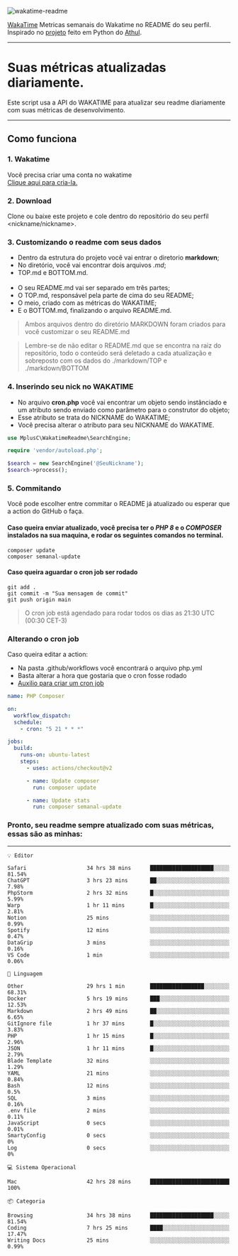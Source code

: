 ![wakatime-readme](https://socialify.git.ci/bymatheus/wakatime-readme/image?description=1&descriptionEditable=M%C3%A9tricas%20semanais%20do%20Wakatime%20no%20seu%20README%20de%20perfil.&font=KoHo&forks=1&language=1&owner=1&pattern=Signal&stargazers=1&theme=Dark)

[WakaTime](https://wakatime.com) Metricas semanais do Wakatime no README do seu perfil. <br>
Inspirado no [projeto](https://github.com/athul/waka-readme) feito em Python do [Athul](https://github.com/athul).
___

# Suas métricas atualizadas diariamente.
Este script usa a API do WAKATIME para atualizar seu readme diariamente com suas métricas de desenvolvimento.

___

## Como funciona

### 1. Wakatime
Você precisa criar uma conta no wakatime <br>
[Clique aqui para cria-la.](https://wakatime.com) 

### 2. Download
Clone ou baixe este projeto e cole dentro do repositório do seu perfil <nickname/nickname>.

### 3. Customizando o readme com seus dados
- Dentro da estrutura do projeto você vai entrar o diretorio **markdown**;  
- No diretório, você vai encontrar dois arquivos *.md*;
- TOP.md e BOTTOM.md.
<br><br>
- O seu README.md vai ser separado em três partes; 
- O TOP.md, responsável pela parte de cima do seu README;
- O meio, criado com as métricas do WAKATIME;
- E o BOTTOM.md, finalizando o arquivo README.md.<br>

> Ambos arquivos dentro do diretório MARKDOWN foram criados para você customizar o seu README.md

> Lembre-se de não editar o README.md que se encontra na raiz do repositório, todo o conteúdo será deletado a cada atualização e sobreposto com os dados do ./markdown/TOP e ./markdown/BOTTOM

### 4. Inserindo seu nick no WAKATIME
- No arquivo **cron.php** você vai encontrar um objeto sendo instânciado e um atributo sendo enviado como parâmetro para o construtor do objeto;
- Esse atributo se trata do NICKNAME do WAKATIME;
- Você precisa alterar o atributo para seu NICKNAME do WAKATIME.

```php
use MplusC\WakatimeReadme\SearchEngine;

require 'vendor/autoload.php';

$search = new SearchEngine('@SeuNickname');
$search->process();
```

### 5. Commitando
Você pode escolher entre commitar o README já atualizado ou esperar que a action do GitHub o faça. <br>

#### Caso queira enviar atualizado, você precisa ter o *PHP 8* e o *COMPOSER* instalados na sua maquina, e rodar os seguintes comandos no terminal.
```composer
composer update
composer semanal-update 
```

#### Caso queira aguardar o cron job ser rodado 
```git 
git add .
git commit -m "Sua mensagem de commit"
git push origin main
```

>O cron job está agendado para rodar todos os dias as 21:30 UTC (00:30 CET-3) 

### Alterando o cron job
Caso queira editar a action:

- Na pasta .github/workflows você encontrará o arquivo php.yml
- Basta alterar a hora que gostaria que o cron fosse rodado
- [Auxilio para criar um cron job](https://crontab.guru)

```yml
name: PHP Composer

on:
  workflow_dispatch:
  schedule:
    - cron: "5 21 * * *"

jobs:
  build:
    runs-on: ubuntu-latest
    steps:
      - uses: actions/checkout@v2

      - name: Update composer
        run: composer update

      - name: Update stats
        run: composer semanal-update
```

### Pronto, seu readme sempre atualizado com suas métricas, essas são as minhas:

___
```text
💡 Editor

Safari                   34 hrs 38 mins      ████████████████████░░░░░     81.54%
ChatGPT                  3 hrs 23 mins       ██░░░░░░░░░░░░░░░░░░░░░░░      7.98%
PhpStorm                 2 hrs 32 mins       █░░░░░░░░░░░░░░░░░░░░░░░░      5.99%
Warp                     1 hr 11 mins        █░░░░░░░░░░░░░░░░░░░░░░░░      2.81%
Notion                   25 mins             ░░░░░░░░░░░░░░░░░░░░░░░░░      0.99%
Spotify                  12 mins             ░░░░░░░░░░░░░░░░░░░░░░░░░      0.47%
DataGrip                 3 mins              ░░░░░░░░░░░░░░░░░░░░░░░░░      0.16%
VS Code                  1 min               ░░░░░░░░░░░░░░░░░░░░░░░░░      0.06%
```
```text
💬 Linguagem

Other                    29 hrs 1 min        █████████████████░░░░░░░░     68.31%
Docker                   5 hrs 19 mins       ███░░░░░░░░░░░░░░░░░░░░░░     12.53%
Markdown                 2 hrs 49 mins       ██░░░░░░░░░░░░░░░░░░░░░░░      6.65%
GitIgnore file           1 hr 37 mins        █░░░░░░░░░░░░░░░░░░░░░░░░      3.83%
PHP                      1 hr 15 mins        █░░░░░░░░░░░░░░░░░░░░░░░░      2.96%
JSON                     1 hr 11 mins        █░░░░░░░░░░░░░░░░░░░░░░░░      2.79%
Blade Template           32 mins             ░░░░░░░░░░░░░░░░░░░░░░░░░      1.29%
YAML                     21 mins             ░░░░░░░░░░░░░░░░░░░░░░░░░      0.84%
Bash                     12 mins             ░░░░░░░░░░░░░░░░░░░░░░░░░       0.5%
SQL                      3 mins              ░░░░░░░░░░░░░░░░░░░░░░░░░      0.16%
.env file                2 mins              ░░░░░░░░░░░░░░░░░░░░░░░░░      0.11%
JavaScript               0 secs              ░░░░░░░░░░░░░░░░░░░░░░░░░      0.01%
SmartyConfig             0 secs              ░░░░░░░░░░░░░░░░░░░░░░░░░         0%
Log                      0 secs              ░░░░░░░░░░░░░░░░░░░░░░░░░         0%
```
```text
💻 Sistema Operacional

Mac                      42 hrs 28 mins      █████████████████████████       100%
```
```text
📦 Categoria

Browsing                 34 hrs 38 mins      ████████████████████░░░░░     81.54%
Coding                   7 hrs 25 mins       ████░░░░░░░░░░░░░░░░░░░░░     17.47%
Writing Docs             25 mins             ░░░░░░░░░░░░░░░░░░░░░░░░░      0.99%
```
